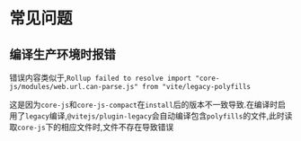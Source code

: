 # 常见问题

## 编译生产环境时报错

错误内容类似于,`Rollup failed to resolve import "core-js/modules/web.url.can-parse.js" from "vite/legacy-polyfills`

这是因为`core-js`和`core-js-compact`在`install`后的版本不一致导致.在编译时启用了`legacy`编译,`@vitejs/plugin-legacy`会自动编译包含`polyfills`的文件,此时读取`core-js`下的相应文件时,文件不存在导致错误

